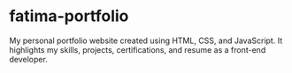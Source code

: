 # fatima-portfolio
My personal portfolio website created using HTML, CSS, and JavaScript. It highlights my skills, projects, certifications, and resume as a front-end developer.
